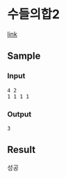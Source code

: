 # 수들의합2

[link](https://www.acmicpc.net/problem/2003)

## Sample

### Input
```
4 2
1 1 1 1
```
### Output
```
3
```

## Result
성공
